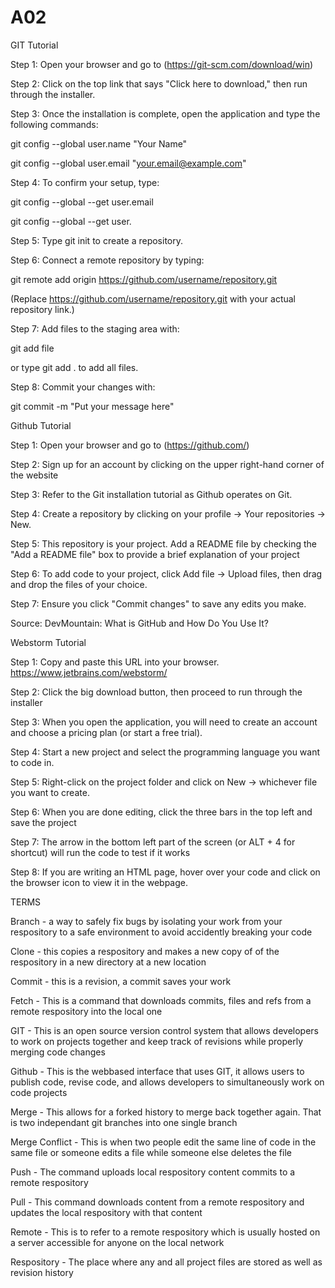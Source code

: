 # A02

GIT Tutorial

Step 1: Open your browser and go to (https://git-scm.com/download/win)

Step 2: Click on the top link that says "Click here to download," then run through the installer.

Step 3: Once the installation is complete, open the application and type the following commands:


git config --global user.name "Your Name"


git config --global user.email "your.email@example.com"

Step 4: To confirm your setup, type:


git config --global --get user.email


git config --global --get user.



Step 5: Type git init to create a repository.

Step 6: Connect a remote repository by typing:

git remote add origin https://github.com/username/repository.git

(Replace https://github.com/username/repository.git with your actual repository link.)

Step 7: Add files to the staging area with:

git add file

or type git add . to add all files.

Step 8: Commit your changes with:

git commit -m "Put your message here"


Github Tutorial

Step 1: Open your browser and go to (https://github.com/)

Step 2: Sign up for an account by clicking on the upper right-hand corner of the website

Step 3: Refer to the Git installation tutorial as Github operates on Git.

Step 4: Create a repository by clicking on your profile -> Your repositories -> New.

Step 5: This repository is your project. Add a README file by checking the "Add a README file" box to provide a brief explanation of your project

Step 6: To add code to your project, click Add file -> Upload files, then drag and drop the files of your choice.

Step 7: Ensure you click "Commit changes" to save any edits you make.


Source: DevMountain: What is GitHub and How Do You Use It?

Webstorm Tutorial

Step 1: Copy and paste this URL into your browser. https://www.jetbrains.com/webstorm/

Step 2: Click the big download button, then proceed to run through the installer

Step 3: When you open the application, you will need to create an account and choose a pricing plan (or start a free trial).

Step 4: Start a new project and select the programming language you want to code in.

Step 5: Right-click on the project folder and click on New -> whichever file you want to create.

Step 6: When you are done editing, click the three bars in the top left and save the project

Step 7: The arrow in the bottom left part of the screen (or ALT + 4 for shortcut) will run the code to test if it works

Step 8: If you are writing an HTML page, hover over your code and click on the browser icon to view it in the webpage.



TERMS

Branch - a way to safely fix bugs by isolating your work from your respository to a safe environment to avoid accidently breaking your code

Clone - this copies a respository and makes a new copy of of the respository in a new directory at a new location

Commit - this is a revision, a commit saves your work

Fetch - This is a command that downloads commits, files and refs from a remote respository into the local one

GIT - This is an open source version control system that allows developers to work on projects together and keep track of revisions while properly merging code changes

Github - This is the webbased interface that uses GIT, it allows users to publish code, revise code, and allows developers to simultaneously work on code projects

Merge - This allows for a forked history to merge back together again. That is two independant git branches into one single branch

Merge Conflict - This is when two people edit the same line of code in the same file or someone edits a file while someone else deletes the file

Push - The command uploads local respository content commits to a remote respository

Pull - This command downloads content from a remote respository and updates the local respository with that content

Remote - This is to refer to a remote respository which is usually hosted on a server accessible for anyone on the local network

Respository - The place where any and all project files are stored as well as revision history
